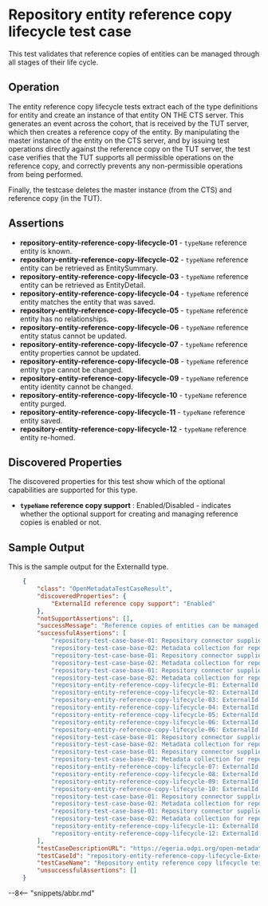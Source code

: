 <!-- SPDX-License-Identifier: CC-BY-4.0 -->
<!-- Copyright Contributors to the ODPi Egeria project. -->

# Repository entity reference copy lifecycle test case

This test validates that reference copies of entities can be managed through all stages of their life cycle.

## Operation

The entity reference copy lifecycle tests extract each of the type definitions for entity and create an instance of that entity ON THE CTS
server. This generates an event across the cohort, that is received by the TUT server, which then creates a reference copy of the entity.
By manipulating the master instance of the entity on the CTS server, and by issuing test operations directly against the reference copy
on the TUT server, the test case verifies that the TUT supports all permissible operations on the reference copy, and correctly prevents any
non-permissible operations from being performed.

Finally, the testcase deletes the master instance (from the CTS) and reference copy (in the TUT).


## Assertions

* **repository-entity-reference-copy-lifecycle-01** - `typeName` reference entity is known.
* **repository-entity-reference-copy-lifecycle-02** - `typeName` reference entity can be retrieved as EntitySummary.
* **repository-entity-reference-copy-lifecycle-03** - `typeName` reference entity can be retrieved as EntityDetail.
* **repository-entity-reference-copy-lifecycle-04** - `typeName` reference entity matches the entity that was saved.
* **repository-entity-reference-copy-lifecycle-05** - `typeName` reference entity has no relationships.
* **repository-entity-reference-copy-lifecycle-06** - `typeName` reference entity status cannot be updated.
* **repository-entity-reference-copy-lifecycle-07** - `typeName` reference entity properties cannot be updated.
* **repository-entity-reference-copy-lifecycle-08** - `typeName` reference entity type cannot be changed.
* **repository-entity-reference-copy-lifecycle-09** - `typeName` reference entity identity cannot be changed.
* **repository-entity-reference-copy-lifecycle-10** - `typeName` reference entity purged.
* **repository-entity-reference-copy-lifecycle-11** - `typeName` reference entity saved.
* **repository-entity-reference-copy-lifecycle-12** - `typeName` reference entity re-homed.


## Discovered Properties

The discovered properties for this test show which of the optional capabilities are supported for this type.

* **`typeName` reference copy support** : Enabled/Disabled - indicates whether the optional support for creating and managing reference copies is enabled or not.

## Sample Output

This is the sample output for the ExternalId type.

```json
    {
        "class": "OpenMetadataTestCaseResult",
        "discoveredProperties": {
            "ExternalId reference copy support": "Enabled"
        },
        "notSupportAssertions": [],
        "successMessage": "Reference copies of entities can be managed through their lifecycle",
        "successfulAssertions": [
            "repository-test-case-base-01: Repository connector supplied to conformance suite.",
            "repository-test-case-base-02: Metadata collection for repository connector supplied to conformance suite.",
            "repository-test-case-base-01: Repository connector supplied to conformance suite.",
            "repository-test-case-base-02: Metadata collection for repository connector supplied to conformance suite.",
            "repository-test-case-base-01: Repository connector supplied to conformance suite.",
            "repository-test-case-base-02: Metadata collection for repository connector supplied to conformance suite.",
            "repository-entity-reference-copy-lifecycle-01: ExternalId reference entity is known.",
            "repository-entity-reference-copy-lifecycle-02: ExternalId reference entity can be retrieved as EntitySummary.",
            "repository-entity-reference-copy-lifecycle-03: ExternalId reference entity can be retrieved as EntityDetail.",
            "repository-entity-reference-copy-lifecycle-04: ExternalId reference entity matches the entity that was saved.",
            "repository-entity-reference-copy-lifecycle-05: ExternalId reference entity has no relationships.",
            "repository-entity-reference-copy-lifecycle-06: ExternalId reference entity status cannot be updated.",
            "repository-entity-reference-copy-lifecycle-06: ExternalId reference entity status cannot be updated.",
            "repository-test-case-base-01: Repository connector supplied to conformance suite.",
            "repository-test-case-base-02: Metadata collection for repository connector supplied to conformance suite.",
            "repository-test-case-base-01: Repository connector supplied to conformance suite.",
            "repository-test-case-base-02: Metadata collection for repository connector supplied to conformance suite.",
            "repository-entity-reference-copy-lifecycle-07: ExternalId reference entity properties cannot be updated.",
            "repository-entity-reference-copy-lifecycle-08: ExternalId reference entity type cannot be changed.",
            "repository-entity-reference-copy-lifecycle-09: ExternalId reference entity identity cannot be changed.",
            "repository-entity-reference-copy-lifecycle-10: ExternalId reference entity purged.",
            "repository-test-case-base-01: Repository connector supplied to conformance suite.",
            "repository-test-case-base-02: Metadata collection for repository connector supplied to conformance suite.",
            "repository-test-case-base-01: Repository connector supplied to conformance suite.",
            "repository-test-case-base-02: Metadata collection for repository connector supplied to conformance suite.",
            "repository-entity-reference-copy-lifecycle-11: ExternalId reference entity saved.",
            "repository-entity-reference-copy-lifecycle-12: ExternalId reference entity re-homed."
        ],
        "testCaseDescriptionURL": "https://egeria.odpi.org/open-metadata-conformance-suite/docs/repository-workbench/test-cases/repository-entity-reference-copy-lifecycle-test-case.md",
        "testCaseId": "repository-entity-reference-copy-lifecycle-ExternalId",
        "testCaseName": "Repository entity reference copy lifecycle test case",
        "unsuccessfulAssertions": []
    }
```


--8<-- "snippets/abbr.md"
